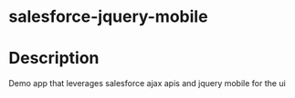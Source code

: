 # salesforce-jquery-mobile #

# Description

Demo app that leverages salesforce ajax apis and jquery mobile for the ui